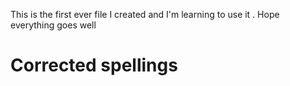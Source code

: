 This is the first ever file I created and I'm learning to use it . Hope everything goes well
# Corrected spellings
